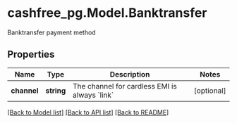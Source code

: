 # cashfree_pg.Model.Banktransfer
Banktransfer payment method

## Properties

Name | Type | Description | Notes
------------ | ------------- | ------------- | -------------
**channel** | **string** | The channel for cardless EMI is always &#x60;link&#x60; | [optional] 

[[Back to Model list]](../README.md#documentation-for-models) [[Back to API list]](../README.md#documentation-for-api-endpoints) [[Back to README]](../README.md)

